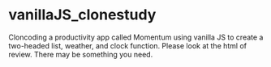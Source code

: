 # vanillaJS_clonestudy
 Cloncoding a productivity app called Momentum using vanilla JS to create a two-headed list, weather, and clock function.
Please look at the html of review. There may be something you need.
